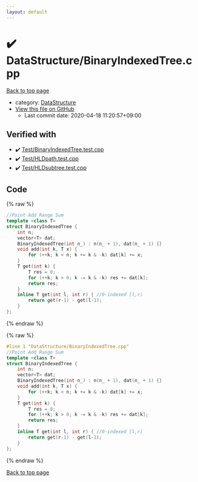 ```yaml
---
layout: default
---
```


<!-- mathjax config similar to math.stackexchange -->
<script type="text/javascript" async
  src="https://cdnjs.cloudflare.com/ajax/libs/mathjax/2.7.5/MathJax.js?config=TeX-MML-AM_CHTML">
</script>
<script type="text/x-mathjax-config">
  MathJax.Hub.Config({
    TeX: { equationNumbers: { autoNumber: "AMS" }},
    tex2jax: {
      inlineMath: [ ['$','$'] ],
      processEscapes: true
    },
    "HTML-CSS": { matchFontHeight: false },
    displayAlign: "left",
    displayIndent: "2em"
  });
</script>

<script type="text/javascript" src="https://cdnjs.cloudflare.com/ajax/libs/jquery/3.4.1/jquery.min.js"></script>
<script src="https://cdn.jsdelivr.net/npm/jquery-balloon-js@1.1.2/jquery.balloon.min.js" integrity="sha256-ZEYs9VrgAeNuPvs15E39OsyOJaIkXEEt10fzxJ20+2I=" crossorigin="anonymous"></script>
<script type="text/javascript" src="../../assets/js/copy-button.js"></script>
<link rel="stylesheet" href="../../assets/css/copy-button.css" />


# :heavy_check_mark: DataStructure/BinaryIndexedTree.cpp

<a href="../../index.html">Back to top page</a>

* category: <a href="../../index.html#5e248f107086635fddcead5bf28943fc">DataStructure</a>
* <a href="{{ site.github.repository_url }}/blob/master/DataStructure/BinaryIndexedTree.cpp">View this file on GitHub</a>
    - Last commit date: 2020-04-18 11:20:57+09:00




## Verified with

* :heavy_check_mark: <a href="../../verify/Test/BinaryIndexedTree.test.cpp.html">Test/BinaryIndexedTree.test.cpp</a>
* :heavy_check_mark: <a href="../../verify/Test/HLDpath.test.cpp.html">Test/HLDpath.test.cpp</a>
* :heavy_check_mark: <a href="../../verify/Test/HLDsubtree.test.cpp.html">Test/HLDsubtree.test.cpp</a>


## Code

<a id="unbundled"></a>
{% raw %}
```cpp
//Point Add Range Sum
template <class T>
struct BinaryIndexedTree {
    int n;
    vector<T> dat;
    BinaryIndexedTree(int n_) : n(n_ + 1), dat(n_ + 1) {}
    void add(int k, T x) {
        for (++k; k < n; k += k & -k) dat[k] += x;
    }
    T get(int k) {
        T res = 0;
        for (++k; k > 0; k -= k & -k) res += dat[k];
        return res;
    }
    inline T get(int l, int r) { //0-indexed [l,r)
        return get(r-1) - get(l-1);
    }
};
```
{% endraw %}

<a id="bundled"></a>
{% raw %}
```cpp
#line 1 "DataStructure/BinaryIndexedTree.cpp"
//Point Add Range Sum
template <class T>
struct BinaryIndexedTree {
    int n;
    vector<T> dat;
    BinaryIndexedTree(int n_) : n(n_ + 1), dat(n_ + 1) {}
    void add(int k, T x) {
        for (++k; k < n; k += k & -k) dat[k] += x;
    }
    T get(int k) {
        T res = 0;
        for (++k; k > 0; k -= k & -k) res += dat[k];
        return res;
    }
    inline T get(int l, int r) { //0-indexed [l,r)
        return get(r-1) - get(l-1);
    }
};

```
{% endraw %}

<a href="../../index.html">Back to top page</a>


